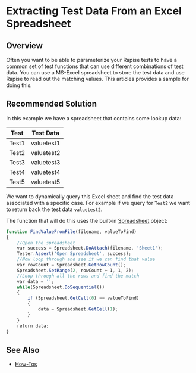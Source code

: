 # Extracting Test Data From an Excel Spreadsheet

## Overview

Often you want to be able to parameterize your Rapise tests to have a common set of test functions that can use different combinations of test data. You can use a MS-Excel spreadsheet to store the test data and use Rapise to read out the matching values. This articles provides a sample for doing this.

## Recommended Solution

In this example we have a spreadsheet that contains some lookup data:

|**Test** |  **Test Data** |
|-------- | -------------- |
| Test1   | valuetest1     |
| Test2   | valuetest2     |
| Test3   | valuetest3     |
| Test4   | valuetest4     |
| Test5   | valuetest5     |

We want to dynamically query this Excel sheet and find the test data associated with a specific case. For example if we query for `Test2` we want to return back the test data `valuetest2`.

The function that will do this uses the built-in [Spreadsheet](/Libraries/Spreadsheet/) object:

```javascript
function FindValueFromFile(filename, valueToFind)
{
    //Open the spreadsheet
    var success = Spreadsheet.DoAttach(filename, 'Sheet1');
    Tester.Assert('Open Spreadsheet', success);
    //Now loop through and see if we can find that value
    var rowCount = Spreadsheet.GetRowCount();
    Spreadsheet.SetRange(2, rowCount + 1, 1, 2);
    //Loop through all the rows and find the match
    var data = '';
    while(Spreadsheet.DoSequential())
    {
        if (Spreadsheet.GetCell(0) == valueToFind)
        {
            data = Spreadsheet.GetCell(1);
        }
    }
    return data;
}
```

## See Also

- [How-Tos](howtos.md)
